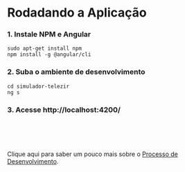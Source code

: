 # Rodadando a Aplicação

### 1. Instale NPM e Angular
```
sudo apt-get install npm
npm install -g @angular/cli
```

### 2. Suba o ambiente de desenvolvimento
```
cd simulador-telezir
ng s
```

### 3. Acesse http://localhost:4200/



<br><br><br><br>
Clique aqui para saber um pouco mais sobre o [Processo de Desenvolvimento](desenvolvimento.md).



